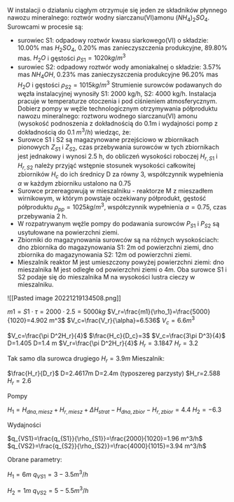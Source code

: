 W instalacji o działaniu ciągłym otrzymuje się jeden ze składników płynnego nawozu mineralnego: roztwór wodny siarczanu(VI)amonu $(NH_4)_2SO_4$. Surowcami w procesie są:

- surowiec S1: odpadowy roztwór kwasu siarkowego(VI) o składzie: 10.00% mas $H_2SO_4$, 0.20% mas zanieczyszczenia produkcyjne, 89.80% mas. $H_2O$ i gęstości $\rho_{S1}=1020 kg/m^3$
- surowiec S2: odpadowy roztwór wody amoniakalnej o składzie: 3.57% mas $NH_4OH$, 0.23% mas zanieczyszczenia produkcyjne 96.20% mas $H_2O$ i gęstości $\rho_{S2}=1015kg/m^3$ 
Strumienie surowców podawanych do węzła instalacyjnej wynosiły S1: 2000 kg/h, S2: 4000 kg/h. Instalacja pracuje w temperaturze otoczenia i pod ciśnieniem atmosferycznym. Dobierz pompy w węźle technologicznym otrzymywania półproduktu nawozu mineralnego: roztworu wodnego siarczanu(VI) amonu (wysokość podnoszenia z dokładnością do 0.1m i wydajności pomp z dokładnością do 0.1 $m^3/h$) wiedząc, że:
- Surowce S1 i S2 są magazynowane przejściowo w zbiornikach pionowych $Z_{S1}$ i $Z_{S2}$, czas przebywania surowców w tych zbiornikach jest jednakowy i wynosi 2.5 h, do obliczeń wysokości roboczej $H_{r,S1}$ i $H_{r,S2}$ należy przyjąć wstępnie stosunek wysokości całkowitej zbiorników $H_c$ do ich średnicy D za równy 3, współczynnik wypełnienia $\alpha$ w każdym zbiorniku ustalono na 0.75
- Surowce przereagowują w mieszalniku - reaktorze M z mieszadłem wirnikowym, w którym powstaje oczekiwany półprodukt, gęstość półproduktu $\rho_{pp}=1025kg/m^3$, współczynnik wypełnienia $\alpha=0.75$, czas przebywania 2 h.
- W rozpatrywanym węźle pompy do podawania surowców $P_{S1}$ i $P_{S2}$ są usytułowane na powierzchni ziemi.
- Zbiorniki do magazynowania surowców są na różnych wysokościach: dno zbiornika do magazynowania S1: 2m od powierzchni ziemi, dno zbiornika do magazynowania S2: 12m od powierzchni ziemi.
- Mieszalnik reaktor M jest umieszczony powyżej powierzchni ziemi: dno mieszalnika M jest odległe od powierzchni ziemi o 4m. Oba surowce S1 i S2 podaje się do mieszalnika M na wysokości lustra cieczy w mieszalniku.

![[Pasted image 20221219134508.png]]

$m1=S1\cdot \tau=2000 \cdot 2.5=5000 kg$
$V_r=\frac{m1}{\rho_1}=\frac{5000}{1020}=4.902 m^3$
$V_c=\frac{V_r}{\alpha}=6.536$
$V_c=6.6m^3$


$V_c=\frac{\pi D^2H_r}{4}$
$\frac{H_c}{D_c}=3$
$V_c=\frac{3\pi D^3}{4}$
D=1.405
D=1.4 m
$V_r=\frac{\pi D^2H_r}{4}$
$H_r=3.1847$
$H_r=3.2$

Tak samo dla surowca drugiego
$H_r=3.9m$
Mieszalnik:

$\frac{H_r}{D_r}$
D=2.4617m
D=2.4m (typoszereg parzysty)
$H_r=2.588
$H_r=2.6$

Pompy

$H_1=H_{dna,miesz}+H_{r,miesz}+\Delta H_{strat} - H_{dna,zbior}-H_{r,zbior}=4.4$
$H_2=-6.3$


Wydajności

$q_{VS1}=\frac{q_{S1}}{\rho_{S1}}=\frac{2000}{1020}=1.96 m^3/h$
$q_{VS2}=\frac{q_{S2}}{\rho_{S2}}=\frac{4000}{1015}=3.94 m^3/h$


Obrane parametry:

$H_1=6m$
$q_{VS1}=3-3.5 m^3/h$

$H_2=1m$
$q_{VS2}=5-5.5m^3/h$


